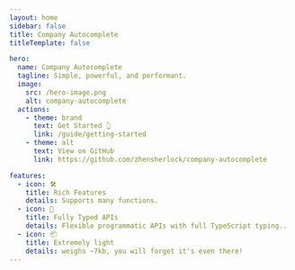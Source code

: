 ```yaml
---
layout: home
sidebar: false
title: Company Autocomplete
titleTemplate: false

hero:
  name: Company Autocomplete
  tagline: Simple, powerful, and performant.
  image:
    src: /hero-image.png
    alt: company-autocomplete
  actions:
    - theme: brand
      text: Get Started 👆
      link: /guide/getting-started
    - theme: alt
      text: View on GitHub
      link: https://github.com/zhensherlock/company-autocomplete

features:
  - icon: 🛠️
    title: Rich Features
    details: Supports many functions.
  - icon: 🔑
    title: Fully Typed APIs
    details: Flexible programmatic APIs with full TypeScript typing..
  - icon: 📦
    title: Extremely light
    details: weighs ~7kb, you will forget it's even there!
---
```


